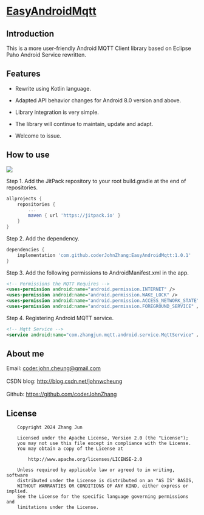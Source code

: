 # [EasyAndroidMqtt](https://github.com/coderJohnZhang/EasyAndroidMqtt)

## Introduction

This is a more user-friendly Android MQTT Client library based on Eclipse Paho Android Service rewritten.


## Features

- Rewrite using Kotlin language.

- Adapted API behavior changes for Android 8.0 version and above.

- Library integration is very simple.

- The library will continue to maintain, update and adapt.

- Welcome to issue.


## How to use
[![](https://jitpack.io/v/coderJohnZhang/EasyAndroidMqtt.svg)](https://jitpack.io/#coderJohnZhang/EasyAndroidMqtt)

Step 1. Add the JitPack repository to your root build.gradle at the end of repositories.

```gradle
allprojects {
    repositories {
        ...
        maven { url 'https://jitpack.io' }
    }
}
```

Step 2. Add the dependency.
```gradle
dependencies {
	implementation 'com.github.coderJohnZhang:EasyAndroidMqtt:1.0.1'
}
```

Step 3. Add the following permissions to AndroidManifest.xml in the app.
```xml
<!-- Permissions the MQTT Requires -->
<uses-permission android:name="android.permission.INTERNET" />
<uses-permission android:name="android.permission.WAKE_LOCK" />
<uses-permission android:name="android.permission.ACCESS_NETWORK_STATE" />
<uses-permission android:name="android.permission.FOREGROUND_SERVICE" />
```

Step 4. Registering Android MQTT service.
```xml
<!-- Mqtt Service -->
<service android:name="com.zhangjun.mqtt.android.service.MqttService" />
```


## About me

Email: coder.john.cheung@gmail.com<br><br>
CSDN blog: http://blog.csdn.net/johnwcheung<br><br>
Github: https://github.com/coderJohnZhang

## License

		Copyright 2024 Zhang Jun

		Licensed under the Apache License, Version 2.0 (the "License");
		you may not use this file except in compliance with the License.
		You may obtain a copy of the License at

			http://www.apache.org/licenses/LICENSE-2.0

		Unless required by applicable law or agreed to in writing, software
		distributed under the License is distributed on an "AS IS" BASIS,
		WITHOUT WARRANTIES OR CONDITIONS OF ANY KIND, either express or implied.
		See the License for the specific language governing permissions and
		limitations under the License.
